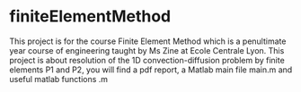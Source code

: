 # finiteElementMethod
This project is for the course Finite Element Method which is a penultimate year course of engineering taught by Ms Zine at Ecole Centrale Lyon. This project is about resolution of the 1D convection-diffusion problem by finite elements P1 and P2, you will find a pdf report, a Matlab main file main.m and useful matlab functions .m
